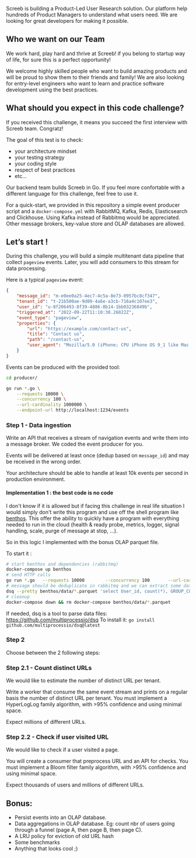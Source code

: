 
Screeb is building a Product-Led User Research solution. Our platform help hundreds of Product Managers to understand what users need. We are looking for great developers for making it possible.

## Who we want on our Team

We work hard, play hard and thrive at Screeb! if you belong to startup way of life, for sure this is a perfect opportunity!

We welcome highly skilled people who want to build amazing products and will be proud to show them to their friends and family! We are also looking for entry-level engineers who want to learn and practice software development using the best practices.

## What should you expect in this code challenge?

If you received this challenge, it means you succeed the first interview with Screeb team. Congratz!

The goal of this test is to check:
- your architecture mindset
- your testing strategy
- your coding style
- respect of best practices
- etc...

Our backend team builds Screeb in Go. If you feel more confortable with a different language for this challenge, feel free to use it.

For a quick-start, we provided in this repository a simple event producer script and a `docker-compose.yml` with RabbitMQ, Kafka, Redis, Elasticsearch and Clickhouse. Using Kafka instead of Rabbitmq would be appreciated. Other message brokers, key-value store and OLAP databases are allowed.

## Let’s start !

During this challenge, you will build a simple multitenant data pipeline that collect `pageview` events. Later, you will add consumers to this stream for data processing.

Here is a typical `pageview` event:

```json
{
    "message_id": "m-e0ee0a25-4ec7-4c5a-8e73-0957bc8cf347",
    "tenant_id": "t-21b500ae-9d09-4a6e-a3cb-716a4c107ee3",
    "user_id": "u-8f206493-8f39-4886-8b14-1bb03236849b",
    "triggered_at": "2022-09-22T11:10:30.26022Z",
    "event_type": "pageview",
    "properties": {
        "url": "https://example.com/contact-us",
        "title": "Contact us",
        "path": "/contact-us",
        "user_agent": "Mozilla/5.0 (iPhone; CPU iPhone OS 9_1 like Mac OS X) AppleWebKit/601.1.46 (KHTML, like Gecko) Version/9.0 Mobile/13B143 Safari/601.1"
    }
}
```

Events can be produced with the provided tool:

```sh
cd producer/

go run *.go \
	--requests 10000 \
	--concurrency 100 \
	--url-cardinality 1000000 \
	--endpoint-url http://localhost:1234/events
```

### Step 1 - Data ingestion

Write an API that receives a stream of navigation events and write them into a message broker. We coded the event producer for you.

Events will be delivered at least once (dedup based on `message_id`) and may be received in the wrong order.

Your architecture should be able to handle at least 10k events per second in production environment.

#### Implementation 1 : the best code is no code

I don't know if it is allowed but if facing this challenge in real life situation I would simply don't write this program and use off the shell program like [benthos](https://www.benthos.dev). This offer the ability to quickly have a program with everything needed to run in the cloud (health & ready probe, metrics, logger, signal handling, scale, purge of message at stop, ...).

So in this logic I implemented with the bonus OLAP parquet file.

To start it :
```bash
# start benthos and dependencies (rabbitmq)
docker-compose up benthos
# send HTTP calls
go run *.go   --requests 10000        --concurrency 100       --url-cardinality 1000000   --endpoint-url http://localhost:1234/event
# message should be deduplicate in rabbitmq and we can extract some data from parquet files:
dsq --pretty benthos/data/*.parquet 'select User_id, count(*), GROUP_CONCAT(Path) from {0} WHERE Event_type = "page" GROUP BY User_id HAVING count(*) > 1 ORDER BY count(*)'
# cleanup
docker-compose down && rm docker-compose benthos/data/*.parquet 
```

If needed, dsq is a tool to parse data files: https://github.com/multiprocessio/dsq
To install it: `go install github.com/multiprocessio/dsq@latest`

### Step 2

Choose between the 2 following steps:

### Step 2.1 - Count distinct URLs

We would like to estimate the number of distinct URL per tenant.

Write a worker that consume the same event stream and prints on a regular basis the number of distinct URL per tenant.
You must implement a HyperLogLog family algorithm, with >95% confidence and using minimal space.

Expect millions of different URLs.

### Step 2.2 - Check if user visited URL

We would like to check if a user visited a page.

You will create a consumer that preprocess URL and an API for checks. You must implement a Bloom filter family algorithm, with >95% confidence and using minimal space.

Expect thousands of users and millions of different URLs.

## Bonus:

- Persist events into an OLAP database.
- Data aggregations in OLAP database. Eg: count nbr of users going through a funnel (page A, then page B, then page C).
- A LRU policy for eviction of old URL hash
- Some benchmarks
- Anything that looks cool ;)
